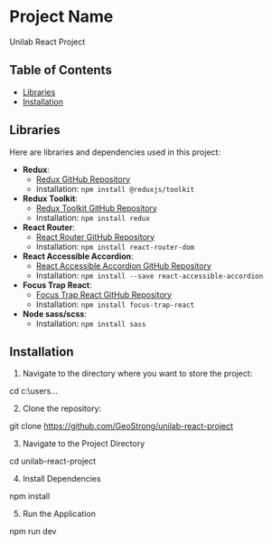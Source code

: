 # Project Name

Unilab React Project

## Table of Contents

- [Libraries](#libraries)
- [Installation](#installation)

## Libraries

Here are libraries and dependencies used in this project:

- **Redux**:
  - [Redux GitHub Repository](https://github.com/reduxjs/redux)
  - Installation: `npm install @reduxjs/toolkit`
- **Redux Toolkit**:
  - [Redux Toolkit GitHub Repository](https://github.com/reduxjs/redux-toolkit)
  - Installation: `npm install redux`
- **React Router**:
  - [React Router GitHub Repository](https://github.com/ReactTraining/react-router)
  - Installation: `npm install react-router-dom`
- **React Accessible Accordion**:
  - [React Accessible Accordion GitHub Repository](https://github.com/springload/react-accessible-accordion)
  - Installation: `npm install --save react-accessible-accordion`
- **Focus Trap React**:
  - [Focus Trap React GitHub Repository](https://github.com/focus-trap/focus-trap-react)
  - Installation: `npm install focus-trap-react`
- **Node sass/scss**:
  - Installation: `npm install sass`

## Installation

1. Navigate to the directory where you want to store the project:

cd c:\users\...

2. Clone the repository:

git clone https://github.com/GeoStrong/unilab-react-project

3. Navigate to the Project Directory

cd unilab-react-project

4. Install Dependencies

npm install

5. Run the Application

npm run dev
